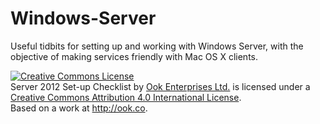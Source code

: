 Windows-Server
==============

Useful tidbits for setting up and working with Windows Server, with the objective of making services friendly with Mac OS X clients.

<a rel="license" href="http://creativecommons.org/licenses/by/4.0/"><img alt="Creative Commons License" style="border-width:0" src="https://i.creativecommons.org/l/by/4.0/80x15.png" /></a><br /><span xmlns:dct="http://purl.org/dc/terms/" href="http://purl.org/dc/dcmitype/Text" property="dct:title" rel="dct:type">Server 2012 Set-up Checklist</span> by <a xmlns:cc="http://creativecommons.org/ns#" href="http://ook.co" property="cc:attributionName" rel="cc:attributionURL">Ook Enterprises Ltd.</a> is licensed under a <a rel="license" href="http://creativecommons.org/licenses/by/4.0/">Creative Commons Attribution 4.0 International License</a>.<br />Based on a work at <a xmlns:dct="http://purl.org/dc/terms/" href="http://ook.co" rel="dct:source">http://ook.co</a>.